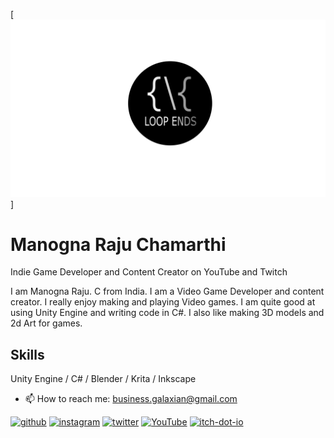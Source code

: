 
[<img src='https://github.com/ManognaRajuChamarthi/ManognaRajuChamarthi/blob/main/Logo.png' width='512'>]
# Manogna Raju Chamarthi

Indie Game Developer and Content Creator on YouTube and Twitch

I am Manogna Raju. C from India. I am a Video Game Developer and content creator. I really enjoy making and playing Video games. I am quite good at using Unity Engine and writing code in C#. I also like making 3D models and 2d Art for games.

## Skills
 Unity Engine / C# / Blender / Krita / Inkscape 

- 📫 How to reach me: business.galaxian@gmail.com 


[<img src='https://cdn.jsdelivr.net/npm/simple-icons@3.0.1/icons/github.svg' alt='github' height='40'>](https://github.com/ManognaRajuChamarthi)  [<img src='https://cdn.jsdelivr.net/npm/simple-icons@3.0.1/icons/instagram.svg' alt='instagram' height='40'>](https://www.instagram.com/galaxian2271/)  [<img src='https://cdn.jsdelivr.net/npm/simple-icons@3.0.1/icons/twitter.svg' alt='twitter' height='40'>](https://twitter.com/loop_ends)  [<img src='https://cdn.jsdelivr.net/npm/simple-icons@3.0.1/icons/youtube.svg' alt='YouTube' height='40'>](https://www.youtube.com/channel/galaxian22)  [<img src='https://cdn.jsdelivr.net/npm/simple-icons@3.0.1/icons/itch-dot-io.svg' alt='itch-dot-io' height='40'>](https://galaxian-studios.itch.io/)  

